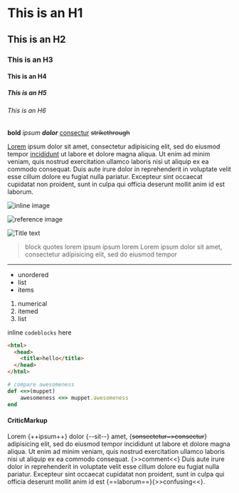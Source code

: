 # This is an H1

## This is an H2

### This is an H3

#### This is an H4

##### This is an H5

###### This is an H6

**bold** _ipsum_ _**dolor**_ [consectur][1] ~~strikethrough~~

[Lorem](http://example.com) ipsum dolor sit amet, consectetur adipisicing elit,
sed do eiusmod tempor [incididunt][2] ut labore et dolore magna aliqua. Ut enim ad
minim veniam, quis nostrud exercitation ullamco laboris nisi ut aliquip ex ea
commodo consequat. Duis aute irure dolor in reprehenderit in voluptate velit
esse cillum dolore eu fugiat nulla pariatur. Excepteur sint occaecat cupidatat
non proident, sunt in culpa qui officia deserunt mollit anim id est laborum.

![inline image](http://placehold.it/100x100)

![reference image][3]

![](image.jpeg "Title text")

> block quotes lorem ipsum ipsum lorem
> Lorem ipsum dolor sit amet, consectetur adipisicing elit, sed do eiusmod tempor

---

<!-- comment  -->

- unordered
- list
- items

1. numerical
2. itemed
3. list

inline `codeblocks` here

```html
<html>
  <head>
    <title>hello</title>
  </head>
</html>
```

```ruby
# compare awesomeness
def <=>(muppet)
	awesomeness <=> muppet.awesomeness
end
```

#### CriticMarkup

Lorem {++ipsum++} dolor {--sit--} amet, {~~sonsectetur~>consectur~~} adipisicing
elit, sed do eiusmod tempor incididunt ut labore et dolore magna aliqua. Ut
enim ad minim veniam, quis nostrud exercitation ullamco laboris nisi ut
aliquip ex ea commodo consequat. {>>comment<<} Duis aute irure dolor in
reprehenderit in voluptate velit esse cillum dolore eu fugiat nulla pariatur.
Excepteur sint occaecat cupidatat non proident, sunt in culpa qui officia
deserunt mollit anim id est {==laborum==}{>>confusing<<}.

[1]: http://example.com/1
[2]: http://example.com/2
[3]: http://placehold.it/200x200
